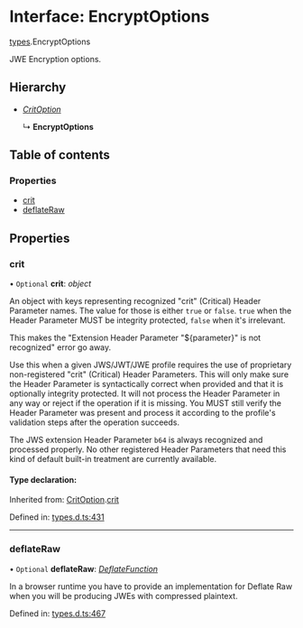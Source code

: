 # Interface: EncryptOptions

[types](../modules/types.md).EncryptOptions

JWE Encryption options.

## Hierarchy

* [*CritOption*](types.critoption.md)

  ↳ **EncryptOptions**

## Table of contents

### Properties

- [crit](types.encryptoptions.md#crit)
- [deflateRaw](types.encryptoptions.md#deflateraw)

## Properties

### crit

• `Optional` **crit**: *object*

An object with keys representing recognized "crit" (Critical) Header Parameter
names. The value for those is either `true` or `false`. `true` when the
Header Parameter MUST be integrity protected, `false` when it's irrelevant.

This makes the "Extension Header Parameter "${parameter}" is not recognized"
error go away.

Use this when a given JWS/JWT/JWE profile requires the use of proprietary
non-registered "crit" (Critical) Header Parameters. This will only make sure
the Header Parameter is syntactically correct when provided and that it is
optionally integrity protected. It will not process the Header Parameter in
any way or reject if the operation if it is missing. You MUST still
verify the Header Parameter was present and process it according to the
profile's validation steps after the operation succeeds.

The JWS extension Header Parameter `b64` is always recognized and processed
properly. No other registered Header Parameters that need this kind of
default built-in treatment are currently available.

#### Type declaration:

Inherited from: [CritOption](types.critoption.md).[crit](types.critoption.md#crit)

Defined in: [types.d.ts:431](https://github.com/panva/jose/blob/v3.11.5/src/types.d.ts#L431)

___

### deflateRaw

• `Optional` **deflateRaw**: [*DeflateFunction*](types.deflatefunction.md)

In a browser runtime you have to provide an implementation for Deflate Raw
when you will be producing JWEs with compressed plaintext.

Defined in: [types.d.ts:467](https://github.com/panva/jose/blob/v3.11.5/src/types.d.ts#L467)
